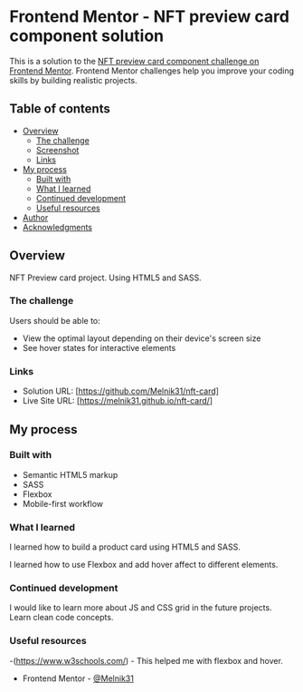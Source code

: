 # Frontend Mentor - NFT preview card component solution

This is a solution to the [NFT preview card component challenge on Frontend Mentor](https://www.frontendmentor.io/challenges/nft-preview-card-component-SbdUL_w0U). Frontend Mentor challenges help you improve your coding skills by building realistic projects. 

## Table of contents

- [Overview](#overview)
  - [The challenge](#the-challenge)
  - [Screenshot](#screenshot)
  - [Links](#links)
- [My process](#my-process)
  - [Built with](#built-with)
  - [What I learned](#what-i-learned)
  - [Continued development](#continued-development)
  - [Useful resources](#useful-resources)
- [Author](#author)
- [Acknowledgments](#acknowledgments)


## Overview
NFT Preview card project.
Using HTML5 and SASS. 

### The challenge

Users should be able to:

- View the optimal layout depending on their device's screen size
- See hover states for interactive elements


### Links

- Solution URL: [https://github.com/Melnik31/nft-card]
- Live Site URL: [https://melnik31.github.io/nft-card/]

## My process

### Built with

- Semantic HTML5 markup
- SASS
- Flexbox
- Mobile-first workflow

### What I learned

I learned how to build a product card using HTML5 and SASS. 

I learned how to use Flexbox and add hover affect to different elements.


### Continued development

I would like to learn more about JS and CSS grid in the future projects. Learn clean code concepts.

### Useful resources

-(https://www.w3schools.com/) - This helped me with flexbox and hover.


- Frontend Mentor - [@Melnik31](https://www.frontendmentor.io/profile/Melnik31)

